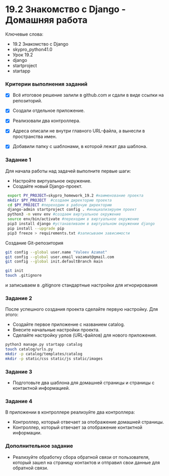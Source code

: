 # 19.2 Знакомство с Django - Домашняя работа

Ключевые слова:
- 19.2 Знакомство с Django
- skypro_python41.0
- Урок 19.2
- django
- startproject
- startapp

### Критерии выполнения заданий
- [x] Всё итоговое решение залили в github.com и сдали в виде ссылки на репозиторий.
- [x] Создали отдельное приложение.
- [x] Реализовали два контроллера.
- [x] Адреса описали не внутри главного URL-файла, а вынесли в пространства имен.
- [x] Добавили папку с шаблонами, в которой лежат два шаблона.


### Задание 1
Для начала работы над задачей выполните первые шаги:

- Настройте виртуальное окружение.
- Создайте новый Django-проект.

```bash
 export PY_PROJECT=skypro_homework_19.2 #наименование проекта
 mkdir $PY_PROJECT  #создаем директорию проекта
 cd $PY_PROJECT #переходим в рабочую директорию
 django-admin startproject config . #инициализируем проект
 python3 -m venv env #создаем виртуальное окружение
 source env/bin/activate #переходим в виртуальное окружение
 pip3 install django #устанавливаем в виртуальном окружении django
 pip install --upgrade pip
 pip3 freeze > requirements.txt #записываем зависимости
```

Создание Git-репозитория
```bash
git config --global user.name "Valeev Azamat"
git config --global user.email vazamat@gmail.com
git config --global init.defaultBranch main

git init
touch .gitignore
```
и записываем в .gitignore стандартные настройки для игнорирования

### Задание 2
После успешного создания проекта сделайте первую настройку. Для этого:

 - Создайте первое приложение с названием  catalog.
 - Внесите начальные настройки проекта.
 - Сделайте настройку урлов (URL-файлов) для нового приложения.

```bash
python3 manage.py startapp catalog
touch catalog/urls.py
mkdir -p catalog/templates/catalog
mkdir -p static/css static/js static/images
```

### Задание 3
- Подготовьте два шаблона для домашней страницы и страницы с контактной информацией.


### Задание 4
В приложении в контроллере реализуйте два контроллера:

- Контроллер, который отвечает за отображение домашней страницы.
- Контроллер, который отвечает за отображение контактной информации.
 
### Дополнительное задание

- Реализуйте обработку сбора обратной связи от пользователя, который зашел на страницу контактов и отправил свои данные для обратной связи.